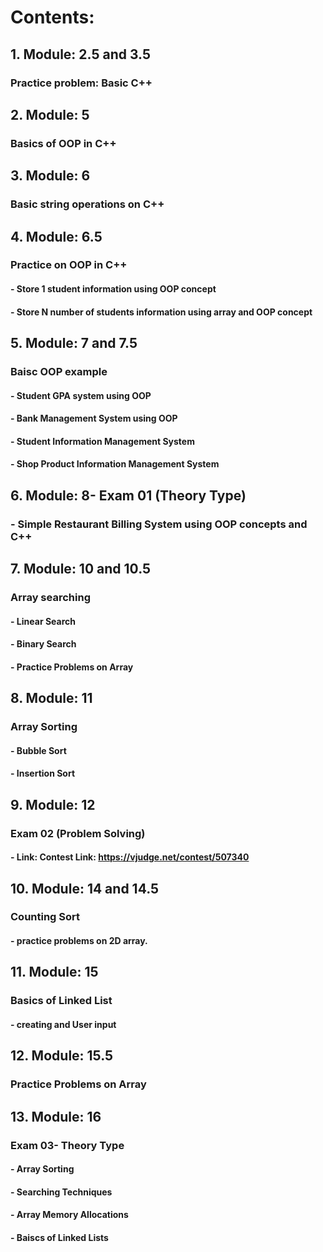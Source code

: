 # Contents:
## 1. Module: 2.5 and 3.5
###   Practice problem: Basic C++
## 2. Module: 5
###   Basics of OOP in C++
## 3. Module: 6
###   Basic string operations on C++
## 4. Module: 6.5
###   Practice on OOP in C++
#### - Store 1 student information using OOP concept
#### - Store N number of students information using array and OOP concept
## 5. Module: 7 and 7.5
###   Baisc OOP example
#### - Student GPA system using OOP
#### - Bank Management System using OOP
#### - Student Information Management System
#### - Shop Product Information Management System
## 6. Module: 8- Exam 01 (Theory Type) 
### - Simple Restaurant Billing System using OOP concepts and C++
## 7. Module: 10 and 10.5
###   Array searching
#### - Linear Search
#### - Binary Search
#### - Practice Problems on Array
## 8. Module: 11
###   Array Sorting
#### - Bubble Sort
#### - Insertion Sort
## 9. Module: 12
###   Exam 02 (Problem Solving)
#### - Link: Contest Link: https://vjudge.net/contest/507340
## 10. Module: 14 and 14.5
###   Counting Sort
#### - practice problems on 2D array. 
## 11. Module: 15 
###   Basics of Linked List
#### - creating and User input
## 12. Module: 15.5
###   Practice Problems on Array
## 13. Module: 16
###   Exam 03- Theory Type
#### - Array Sorting
#### - Searching Techniques
#### - Array Memory Allocations
#### - Baiscs of Linked Lists
